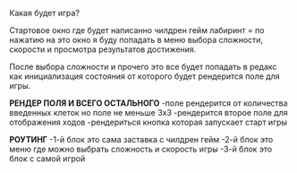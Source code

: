 Какая будет игра?

Стартовое окно где будет написанно чилдрен гейм лабиринт
= по нажатию на это окно я буду попадать в меню выбора сложности, скорости и просмотра результатов достижения.

После выбора сложности и прочего это все будет попадать в редакс как  инициализация состояния от которого будет рендерится поле для игры.

**РЕНДЕР ПОЛЯ И ВСЕГО ОСТАЛЬНОГО**
-поле рендерится от количества введенных клеток но поле не меньше 3х3
-рендерится второе поле для отображения ходов
-рендериться кнопка которая запускает старт игры

**РОУТИНГ**
-1-й блок это сама заставка с чилдрен гейм
-2-й блок это меню где можно выбрать сложность и скорость игры
-3-й блок это блок с самой игрой